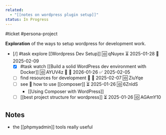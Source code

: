 ```yaml
---
related:
  - "[[notes on wordpress plugin setup]]"
status: In Progress
---
```

#ticket #persona-project 

**Exploration** of the ways to setup wordpress for development work.

- [/] #task explore [[Wordpress Dev Setup]] 🆔 qNuyex ⏳ 2025-01-28 📅 2025-02-09
	- [x] #task watch [[Build a solid WordPress dev environment with Docker]] 🆔 AYUV4z 🔼 📅 2026-01-26 ✅ 2025-02-05
	- [ ] find resources for development 🔼 📅 2025-02-07 🆔 ZiuYqe
	- [ ] see 👀 how to use [[composer]] ⏳ 2025-01-26 🆔 6ZnldS
		- [[Using Composer with WordPress]]
	- [ ] [[best project structure for wordpress]] ⏳ 2025-01-26 🆔 AGAmY10

## Notes
- the [[phpmyadmin]] tools really useful

